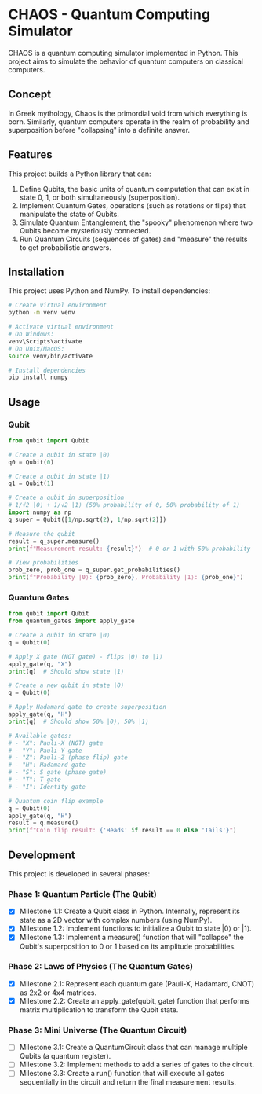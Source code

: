 # CHAOS - Quantum Computing Simulator

CHAOS is a quantum computing simulator implemented in Python. This project aims to simulate the behavior of quantum computers on classical computers.

## Concept

In Greek mythology, Chaos is the primordial void from which everything is born. Similarly, quantum computers operate in the realm of probability and superposition before "collapsing" into a definite answer.

## Features

This project builds a Python library that can:

1. Define Qubits, the basic units of quantum computation that can exist in state 0, 1, or both simultaneously (superposition).
2. Implement Quantum Gates, operations (such as rotations or flips) that manipulate the state of Qubits.
3. Simulate Quantum Entanglement, the "spooky" phenomenon where two Qubits become mysteriously connected.
4. Run Quantum Circuits (sequences of gates) and "measure" the results to get probabilistic answers.

## Installation

This project uses Python and NumPy. To install dependencies:

```bash
# Create virtual environment
python -m venv venv

# Activate virtual environment
# On Windows:
venv\Scripts\activate
# On Unix/MacOS:
source venv/bin/activate

# Install dependencies
pip install numpy
```

## Usage

### Qubit

```python
from qubit import Qubit

# Create a qubit in state |0⟩
q0 = Qubit(0)

# Create a qubit in state |1⟩
q1 = Qubit(1)

# Create a qubit in superposition
# 1/√2 |0⟩ + 1/√2 |1⟩ (50% probability of 0, 50% probability of 1)
import numpy as np
q_super = Qubit([1/np.sqrt(2), 1/np.sqrt(2)])

# Measure the qubit
result = q_super.measure()
print(f"Measurement result: {result}")  # 0 or 1 with 50% probability

# View probabilities
prob_zero, prob_one = q_super.get_probabilities()
print(f"Probability |0⟩: {prob_zero}, Probability |1⟩: {prob_one}")
```

### Quantum Gates

```python
from qubit import Qubit
from quantum_gates import apply_gate

# Create a qubit in state |0⟩
q = Qubit(0)

# Apply X gate (NOT gate) - flips |0⟩ to |1⟩
apply_gate(q, "X")
print(q)  # Should show state |1⟩

# Create a new qubit in state |0⟩
q = Qubit(0)

# Apply Hadamard gate to create superposition
apply_gate(q, "H")
print(q)  # Should show 50% |0⟩, 50% |1⟩

# Available gates:
# - "X": Pauli-X (NOT) gate
# - "Y": Pauli-Y gate
# - "Z": Pauli-Z (phase flip) gate
# - "H": Hadamard gate
# - "S": S gate (phase gate)
# - "T": T gate
# - "I": Identity gate

# Quantum coin flip example
q = Qubit(0)
apply_gate(q, "H")
result = q.measure()
print(f"Coin flip result: {'Heads' if result == 0 else 'Tails'}")
```

## Development

This project is developed in several phases:

### Phase 1: Quantum Particle (The Qubit)
- [x] Milestone 1.1: Create a Qubit class in Python. Internally, represent its state as a 2D vector with complex numbers (using NumPy).
- [x] Milestone 1.2: Implement functions to initialize a Qubit to state |0⟩ or |1⟩.
- [x] Milestone 1.3: Implement a measure() function that will "collapse" the Qubit's superposition to 0 or 1 based on its amplitude probabilities.

### Phase 2: Laws of Physics (The Quantum Gates)
- [x] Milestone 2.1: Represent each quantum gate (Pauli-X, Hadamard, CNOT) as 2x2 or 4x4 matrices.
- [x] Milestone 2.2: Create an apply_gate(qubit, gate) function that performs matrix multiplication to transform the Qubit state.

### Phase 3: Mini Universe (The Quantum Circuit)
- [ ] Milestone 3.1: Create a QuantumCircuit class that can manage multiple Qubits (a quantum register).
- [ ] Milestone 3.2: Implement methods to add a series of gates to the circuit.
- [ ] Milestone 3.3: Create a run() function that will execute all gates sequentially in the circuit and return the final measurement results.
